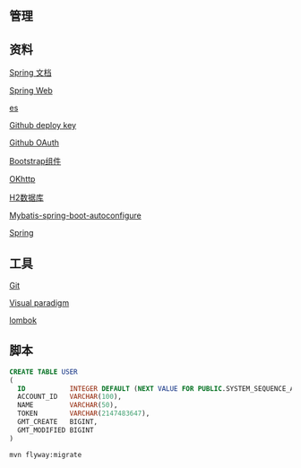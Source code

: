 ## 管理

## 资料

[Spring 文档](https://spring.io/guides)

[Spring Web](https://spring.io/guides/gs/serving-web-content/)

[es](https://elasticsearch.cn/explore)

[Github deploy key](https://developer.github.com/v3/guides/managing-deploy-keys/#deploy-keys)

[Github OAuth](https://developer.github.com/apps/building-oauth-apps/creating-an-oauth-app/)

[Bootstrap组件](https://v3.bootcss.com/components/#navbar-buttons)

[OKhttp](https://square.github.io/okhttp/)

[H2数据库](http://www.h2database.com/html/main.html)

[Mybatis-spring-boot-autoconfigure](https://mybatis.org/spring-boot-starter/) 

[Spring](https://docs.spring.io/spring-boot/docs/2.0.0.RC1/reference/htmlsingle/#boot-features-connect-to-production-database)

## 工具

[Git](https://git-scm.com/download)

[Visual paradigm](https://www.visual-paradigm.com)

[lombok](https://projectlombok.org/)

## 脚本

```sql
CREATE TABLE USER
(
  ID           INTEGER DEFAULT (NEXT VALUE FOR PUBLIC.SYSTEM_SEQUENCE_A27E4AA1_B703_4EC7_9D6B_F1150B75A0B0) AUTO_INCREMENT PRIMARY KEY NOT NULL,
  ACCOUNT_ID   VARCHAR(100),
  NAME         VARCHAR(50),
  TOKEN        VARCHAR(2147483647),
  GMT_CREATE   BIGINT,
  GMT_MODIFIED BIGINT
)

```
```bash
mvn flyway:migrate
```